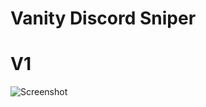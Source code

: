 # Vanity Discord Sniper

# V1
![Screenshot](https://i.ibb.co/HL9v6V5G/Screenshot-20251022-212708.png)

